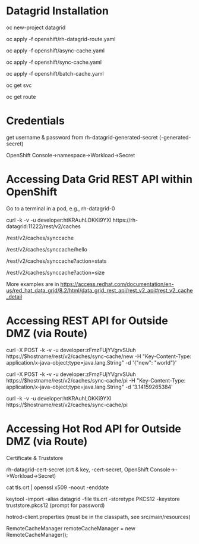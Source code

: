 # Datagrid Installation
oc new-project datagrid

oc apply -f openshift/rh-datagrid-route.yaml

oc apply -f openshift/async-cache.yaml

oc apply -f openshift/sync-cache.yaml

oc apply -f openshift/batch-cache.yaml

oc get svc

oc get route

# Credentials
get username & password from rh-datagrid-generated-secret (<cluster-name>-generated-secret)
  
OpenShift Console->namespace->Workload->Secret

# Accessing Data Grid REST API within OpenShift
Go to a terminal in a pod, e.g.,  rh-datagrid-0

curl -k -v -u developer:htKRAuhLOKKi9YXl https://rh-datagrid:11222/rest/v2/caches

/rest/v2/caches/synccache

/rest/v2/caches/synccache/hello

/rest/v2/caches/synccache?action=stats

/rest/v2/caches/synccache?action=size

More examples are in https://access.redhat.com/documentation/en-us/red_hat_data_grid/8.2/html/data_grid_rest_api/rest_v2_api#rest_v2_cache_detail

# Accessing REST API for Outside DMZ (via Route)
curl -X POST -k -v -u developer:zFmzFUjYVgrvSUuh https://$hostname/rest/v2/caches/sync-cache/new 
-H "Key-Content-Type: application/x-java-object;type=java.lang.String" 
-d '{"new": "world"}'

curl -X POST -k -v -u developer:zFmzFUjYVgrvSUuh https://$hostname/rest/v2/caches/sync-cache/pi 
-H "Key-Content-Type: application/x-java-object;type=java.lang.String" 
-d '3.14159265384'

curl -k -v -u developer:htKRAuhLOKKi9YXl https://$hostname/rest/v2/caches/sync-cache/pi

# Accessing Hot Rod API for Outside DMZ (via Route)
Certificate & Truststore

rh-datagrid-cert-secret (crt & key, <cluster-name>-cert-secret, OpenShift Console-><namespace>->Workload->Secret)

cat tls.crt | openssl x509 -noout -enddate

keytool -import -alias datagrid -file tls.crt -storetype PKCS12 -keystore truststore.pkcs12 (prompt for password)

hotrod-client.properties (must be in the classpath, see src/main/resources)

RemoteCacheManager remoteCacheManager = new RemoteCacheManager();

